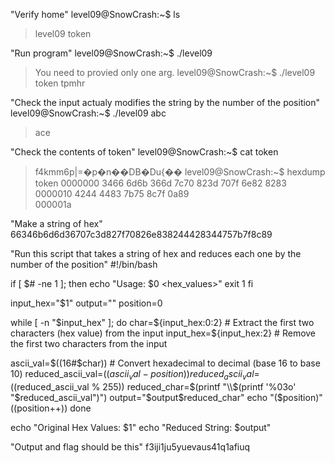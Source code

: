 "Verify home"
level09@SnowCrash:~$ ls
> level09  token

"Run program"
level09@SnowCrash:~$ ./level09 
> You need to provied only one arg.
level09@SnowCrash:~$ ./level09 token 
> tpmhr

"Check the input actualy modifies the string by the number of the position"
level09@SnowCrash:~$ ./level09 abc
> ace

"Check the contents of token"
level09@SnowCrash:~$ cat token 
> f4kmm6p|=�p�n��DB�Du{��
level09@SnowCrash:~$ hexdump token
> 0000000 3466 6d6b 366d 7c70 823d 707f 6e82 8283
> 0000010 4244 4483 7b75 8c7f 0a89               
> 000001a

"Make a string of hex"
66346b6d6d36707c3d827f70826e838244428344757b7f8c89

"Run this script that takes a string of hex and reduces each one by the number of the position"
#!/bin/bash

if [ $# -ne 1 ]; then
  echo "Usage: $0 <hex_values>"
  exit 1
fi

input_hex="$1"
output=""
position=0

while [ -n "$input_hex" ]; do
  char=${input_hex:0:2}        # Extract the first two characters (hex value) from the input
  input_hex=${input_hex:2}     # Remove the first two characters from the input

  ascii_val=$((16#$char))      # Convert hexadecimal to decimal (base 16 to base 10)
  reduced_ascii_val=$((ascii_val - position))
  reduced_ascii_val=$((reduced_ascii_val % 255))
  reduced_char=$(printf "\\$(printf '%03o' "$reduced_ascii_val")")
  output="$output$reduced_char"
  echo "($position)"
  ((position++))
done

echo "Original Hex Values: $1"
echo "Reduced String: $output"

"Output and flag should be this"
f3iji1ju5yuevaus41q1afiuq
